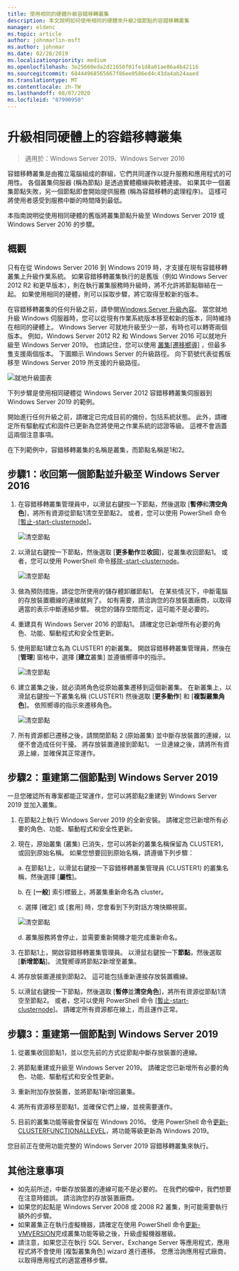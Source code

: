 ```yaml
---
title: 使用相同的硬體升級容錯移轉叢集
description: 本文說明如何使用相同的硬體來升級2個節點的容錯移轉叢集
manager: eldenc
ms.topic: article
author: johnmarlin-msft
ms.author: johnmar
ms.date: 02/28/2019
ms.localizationpriority: medium
ms.openlocfilehash: 3e25660eda2d21658f01fe1d8a01ae86a4b42116
ms.sourcegitcommit: 68444968565667f86ee0586ed4c43da4ab24aaed
ms.translationtype: MT
ms.contentlocale: zh-TW
ms.lasthandoff: 08/07/2020
ms.locfileid: "87990950"
---
```

# <a name="upgrading-failover-clusters-on-the-same-hardware"></a>升級相同硬體上的容錯移轉叢集

> 適用於：Windows Server 2019、Windows Server 2016

容錯移轉叢集是由獨立電腦組成的群組，它們共同運作以提升服務和應用程式的可用性。 各個叢集伺服器 (稱為節點) 是透過實體纜線與軟體連接。 如果其中一個叢集節點失敗，另一個節點即會開始提供服務 (稱為容錯移轉的處理程序)。 這樣可將使用者感受到服務中斷的時間降到最低。

本指南說明從使用相同硬體的舊版將叢集節點升級至 Windows Server 2019 或 Windows Server 2016 的步驟。

## <a name="overview"></a>概觀

只有在從 Windows Server 2016 到 Windows 2019 時，才支援在現有容錯移轉叢集上升級作業系統。  如果容錯移轉叢集執行的是舊版（例如 Windows Server 2012 R2 和更早版本），則在執行叢集服務時升級時，將不允許將節點聯結在一起。  如果使用相同的硬體，則可以採取步驟，將它取得至較新的版本。

在容錯移轉叢集的任何升級之前，請參閱[Windows Server 升級內容](../upgrade/upgrade-overview.md)。  當您就地升級 Windows 伺服器時，您可以從現有作業系統版本移至較新的版本，同時維持在相同的硬體上。 Windows Server 可就地升級至少一部，有時也可以轉寄兩個版本。 例如，Windows Server 2012 R2 和 Windows Server 2016 可以就地升級至 Windows Server 2019。  也請記住，您可以使用 [叢集[遷移嚮導]](https://blogs.msdn.microsoft.com/clustering/2012/06/25/how-to-move-highly-available-clustered-vms-to-windows-server-2012-with-the-cluster-migration-wizard/) ，但最多隻支援兩個版本。 下圖顯示 Windows Server 的升級路徑。 向下箭號代表從舊版移至 Windows Server 2019 所支援的升級路徑。

![就地升級圖表](media/In-Place-Upgrade/In-Place-Upgrade-1.png)

下列步驟是使用相同硬體從 Windows Server 2012 容錯移轉叢集伺服器到 Windows Server 2019 的範例。

開始進行任何升級之前，請確定已完成目前的備份，包括系統狀態。  此外，請確定所有驅動程式和固件已更新為您將使用之作業系統的認證等級。  這裡不會涵蓋這兩個注意事項。

在下列範例中，容錯移轉叢集的名稱是叢集，而節點名稱是1和2。

## <a name="step-1-evict-first-node-and-upgrade-to-windows-server-2016"></a>步驟1：收回第一個節點並升級至 Windows Server 2016

1. 在容錯移轉叢集管理員中，以滑鼠右鍵按一下節點，然後選取 [**暫停**和**清空角色**]，將所有資源從節點1清空至節點2。  或者，您可以使用 PowerShell 命令 [[暫止-start-clusternode](/powershell/module/failoverclusters/suspend-clusternode)]。

    ![清空節點](media/In-Place-Upgrade/In-Place-Upgrade-2.png)

2. 以滑鼠右鍵按一下節點，然後選取 [**更多動作**並**收回**]，從叢集收回節點1。  或者，您可以使用 PowerShell 命令[移除-start-clusternode](/powershell/module/failoverclusters/remove-clusternode)。

    ![清空節點](media/In-Place-Upgrade/In-Place-Upgrade-3.png)

3. 做為預防措施，請從您所使用的儲存體卸離節點1。  在某些情況下，中斷電腦的存放裝置纜線的連線就夠了。  如有需要，請洽詢您的存放裝置廠商，以取得適當的表示中斷連結步驟。  視您的儲存空間而定，這可能不是必要的。

4. 重建具有 Windows Server 2016 的節點1。  請確定您已新增所有必要的角色、功能、驅動程式和安全性更新。

5. 使用節點1建立名為 CLUSTER1 的新叢集。  開啟容錯移轉叢集管理員，然後在 [**管理**] 窗格中，選擇 [**建立**叢集] 並遵循嚮導中的指示。

    ![清空節點](media/In-Place-Upgrade/In-Place-Upgrade-4.png)

6. 建立叢集之後，就必須將角色從原始叢集遷移到這個新叢集。  在新叢集上，以滑鼠右鍵按一下叢集名稱 (CLUSTER1) 然後選取 [**更多動作**] 和 [**複製叢集角色**]。  依照嚮導的指示來遷移角色。

    ![清空節點](media/In-Place-Upgrade/In-Place-Upgrade-5.png)

7.  所有資源都已遷移之後，請關閉節點 2 (原始叢集) 並中斷存放裝置的連線，以便不會造成任何干擾。  將存放裝置連接到節點1。  一旦連線之後，請將所有資源上線，並確保其正常運作。

## <a name="step-2-rebuild-second-node-to-windows-server-2019"></a>步驟2：重建第二個節點到 Windows Server 2019

一旦您確認所有專案都能正常運作，您可以將節點2重建到 Windows Server 2019 並加入叢集。

1. 在節點2上執行 Windows Server 2019 的全新安裝。 請確定您已新增所有必要的角色、功能、驅動程式和安全性更新。

2. 現在，原始叢集 (叢集) 已消失，您可以將新的叢集名稱保留為 CLUSTER1，或回到原始名稱。  如果您想要回到原始名稱，請遵循下列步驟：

   a. 在節點1上，以滑鼠右鍵按一下容錯移轉叢集管理員 (CLUSTER1) 的叢集名稱，然後選擇 [**屬性**]。

   b. 在 [**一般**] 索引標籤上，將叢集重新命名為 cluster。

   c. 選擇 [確定] 或 [套用] 時，您會看到下列對話方塊快顯視窗。

    ![清空節點](media/In-Place-Upgrade/In-Place-Upgrade-6.png)

    d. 叢集服務將會停止，並需要重新開機才能完成重新命名。

3. 在節點1上，開啟容錯移轉叢集管理員。  以滑鼠右鍵按一下**節點**，然後選取 [**新增節點**]。  流覽嚮導將節點2新增至叢集。

4. 將存放裝置連接到節點2。 這可能包括重新連接存放裝置纜線。

5. 以滑鼠右鍵按一下節點，然後選取 [**暫停**並**清空角色**]，將所有資源從節點1清空至節點2。  或者，您可以使用 PowerShell 命令 [[暫止-start-clusternode](/powershell/module/failoverclusters/suspend-clusternode)]。  請確定所有資源都在線上，而且運作正常。

## <a name="step-3-rebuild-first-node-to-windows-server-2019"></a>步驟3：重建第一個節點到 Windows Server 2019

1. 從叢集收回節點1，並以您先前的方式從節點中斷存放裝置的連線。

2. 將節點重建或升級至 Windows Server 2019。  請確定您已新增所有必要的角色、功能、驅動程式和安全性更新。

3. 重新附加存放裝置，並將節點1新增回叢集。

4. 將所有資源移至節點1，並確保它們上線，並視需要運作。

5. 目前的叢集功能等級會保留在 Windows 2016。  使用 PowerShell 命令[更新-CLUSTERFUNCTIONALLEVEL](/powershell/module/failoverclusters/update-clusterfunctionallevel)，將功能等級更新為 Windows 2019。

您目前正在使用功能完整的 Windows Server 2019 容錯移轉叢集來執行。

## <a name="additional-notes"></a>其他注意事項

- 如先前所述，中斷存放裝置的連線可能不是必要的。  在我們的檔中，我們想要在注意時錯誤。  請洽詢您的存放裝置廠商。
- 如果您的起點是 Windows Server 2008 或 2008 R2 叢集，則可能需要執行額外的步驟。
- 如果叢集正在執行虛擬機器，請確定在使用 PowerShell 命令[更新-VMVERSION](/powershell/module/hyper-v/update-vmversion)完成叢集功能等級之後，升級虛擬機器層級。
- 請注意，如果您正在執行 SQL Server、Exchange Server 等應用程式，應用程式將不會使用 [複製叢集角色] wizard 進行遷移。  您應洽詢應用程式廠商，以取得應用程式的適當遷移步驟。